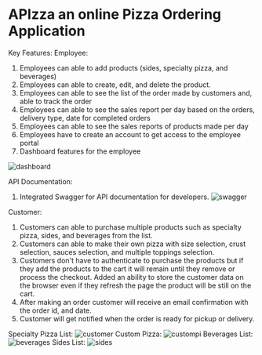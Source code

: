 # APIzza an online Pizza Ordering Application

Key Features:
Employee:
1. Employees can able to add products (sides, specialty pizza, and beverages)
2. Employees can able to create, edit, and delete the product.
3. Employees can able to see the list of the order made by customers and, able to track the order
4. Employees can able to see the sales report per day based on the orders, delivery type, date for completed orders
5. Employees can able to see the sales reports of products made per day
6. Employees have to create an account to get access to the employee portal
7. Dashboard features for the employee

![dashboard](https://github.com/subbat9710/APIzza/assets/25064570/348d7e03-a554-4b8f-ba24-b6f177fa304b)

API Documentation:
1. Integrated Swagger for API documentation for developers.
![swagger](https://github.com/subbat9710/APIzza/assets/25064570/6dbb3d74-3e3e-4ffd-97af-b0eed82a7b40)

Customer:
1. Customers can able to purchase multiple products such as specialty pizza, sides, and beverages from the list.
2. Customers can able to make their own pizza with size selection, crust selection, sauces selection, and multiple toppings selection.
3. Customers don't have to authenticate to purchase the products but if they add the products to the cart it will remain until they remove or process the checkout. Added an ability to store the customer data on the browser even if they refresh the page the product will be still on the cart.
4. After making an order customer will receive an email confirmation with the order id, and date.
5. Customer will get notified when the order is ready for pickup or delivery.

Specialty Pizza List:
![customer](https://github.com/subbat9710/APIzza/assets/25064570/cd54cd2f-12ba-4818-b242-8fe2bf53d5c1)
Custom Pizza:
![custompi](https://github.com/subbat9710/APIzza/assets/25064570/53a004f7-d88d-4887-a3ee-fd3d62c1fdfc)
Beverages List:
![beverages](https://github.com/subbat9710/APIzza/assets/25064570/9282f6ae-e431-4114-bb6d-7575135d57bb)
Sides List:
![sides](https://github.com/subbat9710/APIzza/assets/25064570/21b8dc35-7a6c-4f0f-b9f6-b655dabfaf83)
